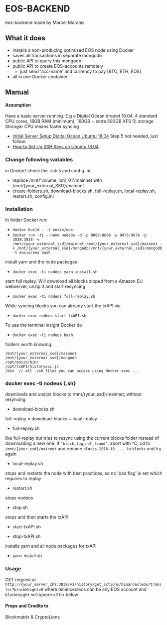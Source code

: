 # EOS-BACKEND
eos-backend made by Marcel Morales  

## What it does
* installs a non-producing optimised EOS node using Docker
* saves all transactions in separate mongodb
* public API to query this mongodb
* public API to create EOS-accounts remotely
    * just send 'acc-name' and currency to pay [BTC, ETH, EOS]
* all in one Docker container

## Manual

#### Assumption
Have a basic server running. E.g a Digital Ocean droplet 18.04, 4 standard CPU cores, 16GB RAM (minimum), 160GB + extra 500GB XFS (!) storage  
Stronger CPU means faster syncing
* [Initial Server Setup Digital Ocean Ubuntu 18.04](https://www.digitalocean.com/community/tutorials/initial-server-setup-with-ubuntu-18-04) Step 5 not needed, just follow:
* [How to Set Up SSH Keys on Ubuntu 18.04](https://www.digitalocean.com/community/tutorials/how-to-set-up-ssh-keys-on-ubuntu-1804)

### Change following variables
in Docker/ check the .ssh's and config.ini
* replace /mnt/'volume_lon1_01'/mainnet  with /mnt/{your_external_SSD}/mainnet
* create-folders.sh, download-blocks.sh, full-replay.sh, local-replay.sh, restart.sh, config.ini

### Installation

In folder Docker run:

* ```docker build . -t eosio/eos```
* ```docker run -ti --name nodeos -d -p 8888:8888 -p 9876:9876 -p 3838:3838 -v /mnt/{your_external_ssd}/mainnet:/mnt/{your_external_ssd}/mainnet -v /mnt/{your_external_ssd}/mongodb:/mnt/{your_external_ssd}/mongodb -t eosio/eos bash```

install yarn and the node packages  

* ```docker exec -ti nodeos yarn-install.sh  ```

start full replay. Will download all blocks zipped from a Amazon EU webserver, unzip it and start resyncing  

* ```docker exec -ti nodeos full-replay.sh  ```

While syncing blocks you can already start the txAPI via  

* ```docker exec nodeos start-txAPI.sh  ```

To use the terminal insight Docker do  

* ```docker exec -ti nodeos bash  ```

folders worth knowing:
```
/mnt/{your_external_ssd}/mainnet
/mnt/{your_external_ssd}/mongodb
/opt/eosio/bin/
/opt/txAPI/historyapi.js
/bin  // all .ssh files you can access using docker exec ...
```

### docker exec -ti nodeos {.sh}  

downloads and unzips blocks to /mnt/{your_ssd}/mainnet, without resyncing  

* download-blocks.sh

full-replay = download-blocks + local-replay  

* full-replay.sh  

like full-replay but tries to resync using the current blocks folder instead of downloading a new one. If ```'block_log_not_found'```, abort with ^C, cd to ```/mnt/{your_ssd}/mainnet``` and rename ```blocks-2018-10.....``` to ```blocks``` and try again

* local-replay.sh  

stops and restarts the node with best practices, so no 'bad flag' is set which requires to replay  

* restart.sh  

stops nodeos  

* stop.sh  
  
stops and then starts the txAPI  
  
* start-txAPI.sh

* stop-txAPI.sh  

installs yarn and all node packages for txAPI

* yarn-install.sh


### Usage
GET request at
```http://{your_server_IP}:3838/v1/history/get_actions/binancecleos/transfer?blockHeight=0```
where binancecleos can be any EOS account and ```blockHeight``` will ignore all trx below

#### Props and Credits to
Blockmatrix & CryptoLions
